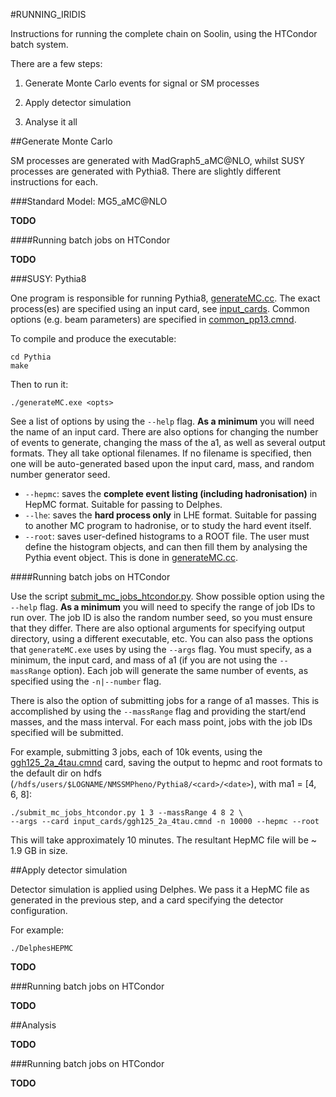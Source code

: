 #RUNNING_IRIDIS

Instructions for running the complete chain on Soolin, using the HTCondor batch system.

There are a few steps:

1) Generate Monte Carlo events for signal or SM processes

2) Apply detector simulation

3) Analyse it all

##Generate Monte Carlo

SM processes are generated with MadGraph5_aMC@NLO, whilst SUSY processes are generated with Pythia8. There are slightly different instructions for each.

###Standard Model: MG5_aMC@NLO

**TODO**

####Running batch jobs on HTCondor

**TODO**

###SUSY: Pythia8

One program is responsible for running Pythia8, [generateMC.cc](Pythia/src/generateMC.cc). The exact process(es) are specified using an input card, see [input_cards](Pythia/input_cards). Common options (e.g. beam parameters) are specified in [common_pp13.cmnd](Pythia/input_cards/common_pp13.cmnd).

To compile and produce the executable:

```
cd Pythia
make
```

Then to run it:

```
./generateMC.exe <opts>
```

See a list of options by using the `--help` flag. **As a minimum** you will need the name of an input card. There are also options for changing the number of events to generate, changing the mass of the a1, as well as several output formats. They all take optional filenames. If no filename is specified, then one will be auto-generated based upon the input card, mass, and random number generator seed.

- `--hepmc`: saves the **complete event listing (including hadronisation)** in HepMC format. Suitable for passing to Delphes.
- `--lhe`: saves the **hard process only** in LHE format. Suitable for passing to another MC program to hadronise, or to study the hard event itself.
- `--root`: saves user-defined histograms to a ROOT file. The user must define the histogram objects, and can then fill them by analysing the Pythia event object. This is done in [generateMC.cc](Pythia/src/generateMC.cc).

####Running batch jobs on HTCondor

Use the script [submit_mc_jobs_htcondor.py](Pythia/submit_mc_jobs_htcondor.py). Show possible option using the `--help` flag. **As a minimum** you will need to specify the range of job IDs to run over. The job ID is also the random number seed, so you must ensure that they differ. There are also optional arguments for specifying output directory, using a different executable, etc. You can also pass the options that `generateMC.exe` uses by using the `--args` flag. You must specify, as a minimum, the input card, and mass of a1 (if you are not using the `--massRange` option). Each job will generate the same number of events, as specified using the `-n|--number` flag.

There is also the option of submitting jobs for a range of a1 masses. This is accomplished by using the `--massRange` flag and providing the start/end masses, and the mass interval. For each mass point, jobs with the job IDs specified will be submitted.

For example, submitting 3 jobs, each of 10k events, using the [ggh125_2a_4tau.cmnd](Pythia/input_cards/ggh125_2a_4tau.cmnd) card, saving the output to hepmc and root formats to the default dir on hdfs (`/hdfs/users/$LOGNAME/NMSSMPheno/Pythia8/<card>/<date>`), with ma1 = [4, 6, 8]:

```
./submit_mc_jobs_htcondor.py 1 3 --massRange 4 8 2 \
--args --card input_cards/ggh125_2a_4tau.cmnd -n 10000 --hepmc --root
```

This will take approximately 10 minutes. The resultant HepMC file will be ~ 1.9 GB in size.

##Apply detector simulation

Detector simulation is applied using Delphes. We pass it a HepMC file as generated in the previous step, and a card specifying the detector configuration.

For example:

```
./DelphesHEPMC
```

**TODO**

###Running batch jobs on HTCondor

**TODO**

##Analysis

**TODO**

###Running batch jobs on HTCondor

**TODO**
